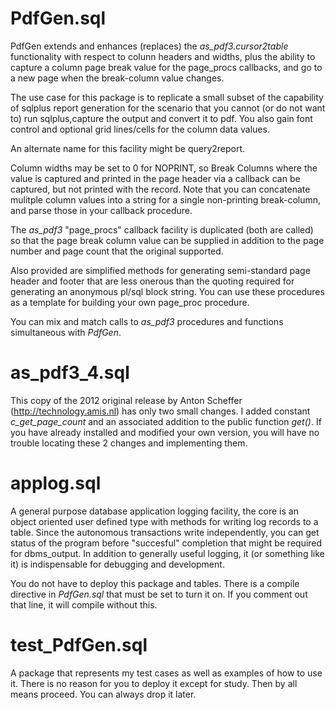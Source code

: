 # PdfGen.sql

PdfGen extends and enhances (replaces) the *as_pdf3.cursor2table* functionality with
respect to colunn headers and widths, plus the ability to capture a column page break value
for the page_procs callbacks, and go to a new page when the break-column value changes.

The use case for this package is to replicate a small subset of the capability of
sqlplus report generation for the scenario that you cannot (or do not want to) 
run sqlplus,capture the output and convert it to pdf. You also gain font control
and optional grid lines/cells for the column data values.

An alternate name for this facility might be query2report.

Column widths may be set to 0 for NOPRINT, so Break Columns where the value is captured
and printed in the page header via a callback can be captured, but not printed with the record.
Note that you can concatenate mulitple column values into a string for a single non-printing break-column,
and parse those in your callback procedure.

The *as_pdf3* "page_procs" callback facility is duplicated (both are called) so that
the page break column value can be supplied in addition to the page number and page count
that the original supported.

Also provided are simplified methods for generating semi-standard page header and footer
that are less onerous than the quoting required for generating an anonymous pl/sql block string.
You can use these procedures as a template for building your own page_proc procedure.

You can mix and match calls to *as_pdf3* procedures and functions simultaneous with *PdfGen*.

# as_pdf3_4.sql

This copy of the 2012 original release by Anton Scheffer (http://technology.amis.nl) has only two
small changes. I added constant *c_get_page_count* and an associated addition to the public function *get()*.
If you have already installed and modified your own version, you will have no trouble locating
these 2 changes and implementing them.

# applog.sql

A general purpose database application logging facility, the core is an object oriented
user defined type with methods for writing log records to a table.
Since the autonomous transactions write independently, you can get status
of the program before "succesful" completion that might be required for dbms_output.
In addition to generally useful logging, it (or something like it)
is indispensable for debugging and development.

You do not have to deploy this package and tables. There is a compile directive in *PdfGen.sql*
that must be set to turn it on. If you comment out that line, it will compile without this.

# test_PdfGen.sql

A package that represents my test cases as well as examples of how to use it. There is no reason
for you to deploy it except for study. Then by all means proceed. You can always drop it later.

